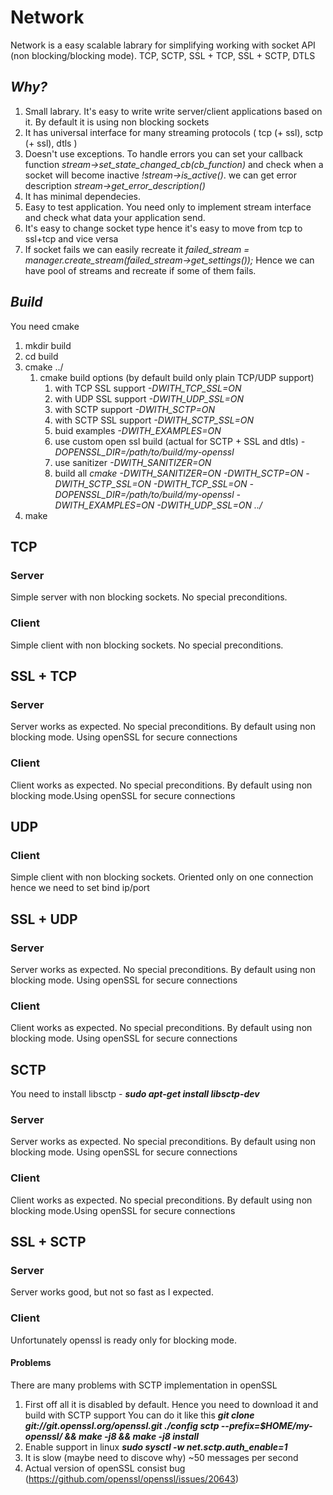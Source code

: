 # Network
Network is a easy scalable labrary for simplifying working with socket API (non blocking/blocking mode).
TCP, SCTP, SSL + TCP, SSL + SCTP, DTLS

## ***Why?***
1. Small labrary. It's easy to write write server/client applications based on it. By default it is using non blocking sockets
2. It has universal interface for many streaming protocols ( tcp (+ ssl), sctp (+ ssl), dtls )
3. Doesn't use exceptions. To handle errors you can set your callback function *stream->set_state_changed_cb(cb_function)* and check when a socket will become inactive *!stream->is_active()*. we can get error description *stream->get_error_description()*
4. It has minimal dependecies. 
5. Easy to test application. You need only to implement stream interface and check what data your application send.
6. It's easy to change socket type hence it's easy to move from tcp to ssl+tcp and vice versa
7. If socket fails we can easily recreate it *failed_stream = manager.create_stream(failed_stream->get_settings());* Hence we can have pool of streams and recreate if some of them fails.


## ***Build***

You need cmake

1. mkdir build
2. cd build
3. cmake ../
   1. cmake build options (by default build only plain TCP/UDP support)
      1. with TCP SSL support *-DWITH_TCP_SSL=ON* 
      2. with UDP SSL support *-DWITH_UDP_SSL=ON* 
      3. with SCTP support *-DWITH_SCTP=ON*
      4. with SCTP SSL support *-DWITH_SCTP_SSL=ON*
      5. buid examples *-DWITH_EXAMPLES=ON*
      6. use custom open ssl build (actual for SCTP + SSL and dtls) *-DOPENSSL_DIR=/path/to/build/my-openssl*
      7. use sanitizer *-DWITH_SANITIZER=ON*
      8. build all *cmake -DWITH_SANITIZER=ON -DWITH_SCTP=ON -DWITH_SCTP_SSL=ON -DWITH_TCP_SSL=ON -DOPENSSL_DIR=/path/to/build/my-openssl -DWITH_EXAMPLES=ON -DWITH_UDP_SSL=ON ../*
4. make 

## TCP

### Server

Simple server with non blocking sockets. No special preconditions.

### Client

Simple client with non blocking sockets. No special preconditions.

## SSL + TCP

### Server

Server works as expected. No special preconditions. By default using non blocking mode. Using openSSL for secure connections

### Client

Client works as expected. No special preconditions. By default using non blocking mode.Using openSSL for secure connections

## UDP

### Client

Simple client with non blocking sockets. Oriented only on one connection hence we need to set bind ip/port

## SSL + UDP

### Server

Server works as expected. No special preconditions. By default using non blocking mode. Using openSSL for secure connections

### Client

Client works as expected. No special preconditions. By default using non blocking mode. Using openSSL for secure connections

## SCTP

You need to install libsctp - ***sudo apt-get install libsctp-dev***

### Server

Server works as expected. No special preconditions. By default using non blocking mode. Using openSSL for secure connections

### Client

Client works as expected. No special preconditions. By default using non blocking mode.Using openSSL for secure connections

## SSL + SCTP

### Server

Server works good, but not so fast as I expected.

### Client

Unfortunately openssl is ready only for blocking mode.

#### Problems

There are many problems with SCTP implementation in openSSL

1. First off all it is disabled by default. Hence you need to download it and build with SCTP support
You can do it like this 
***git clone git://git.openssl.org/openssl.git
./config sctp --prefix=$HOME/my-openssl/ && make -j8 && make -j8 install***
2. Enable support in linux ***sudo sysctl -w net.sctp.auth_enable=1***
3. It is slow (maybe need to discove why) ~50 messages per second
4. Actual version of openSSL consist bug (https://github.com/openssl/openssl/issues/20643)


